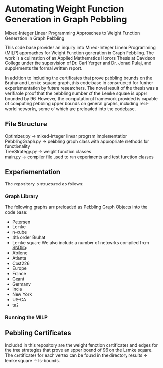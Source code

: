 # Automating Weight Function Generation in Graph Pebbling
Mixed-Integer Linear Programming Approaches to Weight Function Generation in Graph Pebbling

This code base provides an inquiry into Mixed-Integer Linear Programming (MILP) approaches for Weight Function generation in Graph Pebbling. The work is a culimation of an Applied Mathematics Honors Thesis at Davidson College under the supervision of Dr. Carl Yerger and Dr. Jonad Pulaj, and supplements the formal written report. 

In addition to including the certificates that prove pebbling bounds on the Bruhat and Lemke square graph, this code base in constructed for further experiementation by future researchers. The novel result of the thesis was a verifiable proof that the pebbling number of the Lemke square is upper bounded by 96. However, the computational framework provided is capable of computing pebbling upper bounds on general graphs, including real-world networks, some of which are preloaded into the codebase. 

## File Structure 

Optimizer.py -> mixed-integer linear program implementation <br/>
PebblingGraph.py -> pebbling graph class with appropriate methods for functionality<br/>
TreeStrategy.py -> weight function classes <br/>
main.py -> compiler file used to run experiments and test function classes <br/>

## Experiementation
The repository is structured as follows: <br/>
### Graph Library 
The following graphs are preloaded as Pebbling Graph Objects into the code base: 
- Petersen 
- Lemke
- n-cube 
- 4th order Bruhat 
- Lemke square
We also include a number of netowrks compiled from [SNDlib](http://sndlib.zib.de/home.action): 
- Abilene 
- Atlanta
- Cost226 
- Europe 
- France 
- Geant 
- Germany 
- India 
- New York 
- US-CA 
- ta2
### Running the MILP 

## Pebbling Certificates 
Included in this repository are the weight function certificates and edges for the tree strategies that prove an upper bound of 96 on the Lemke square. The certificates for each vertex can be found in the directory results -> lemke square -> ls-bounds. 


<!-- ### visualizations 
saved netowrkx png vizualization files that display tree strategies generated from optimiation problems. (Lemke square visualizations are work in progress) 
### lps 
lp files for optimization problems run using Gurobi solver<br/>
### logs 
linear programming logs that track progress of optimization over time <br/>
### lemke_trees 
csv files that store edge sets for lemke square strategies generated by linear programs <br/>
### lemke_certificates 
weight function certificates for Lemke square generated by linear programs <br/> -->

